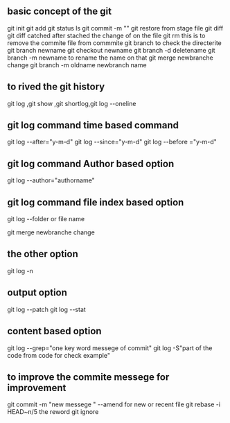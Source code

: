 ## basic concept of the git
git init
git add
git status
ls
git commit -m ""
git restore from stage file
git diff
git diff catched after stached the change of on the file
git rm this is to remove the commite file from commmite
git branch to check the directerite
git branch newname 
git checkout newname
git branch -d deletename
git branch -m newname to rename the name on that 
git merge newbranche change
git branch -m oldname newbranch name 
## to rived the git history 
git log ,git show ,git shortlog,git log --oneline
## git log command time based command 
git log  --after="y-m-d"
git log --since="y-m-d"
git log --before ="y-m-d"
## git log command Author based option 
git log --author="authorname"
## git log command file index based option 
git log --folder or file name 


git merge newbranche change
## the other option
git log -n
## output option 
git log --patch
git log --stat
## content based option 
git log  --grep="one key word messege of commit"
git log -S"part of the code from code for check example"
## to improve the commite messege for improvement 
git commit -m "new messege " --amend for new or recent file 
git rebase -i HEAD~n/5 the reword
git ignore
